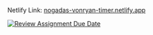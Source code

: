 Netlify Link: [nogadas-vonryan-timer.netlify.app](https://nogadas-vonryan-timer.netlify.app/timer.html)

[![Review Assignment Due Date](https://classroom.github.com/assets/deadline-readme-button-24ddc0f5d75046c5622901739e7c5dd533143b0c8e959d652212380cedb1ea36.svg)](https://classroom.github.com/a/RMTxNK1j)